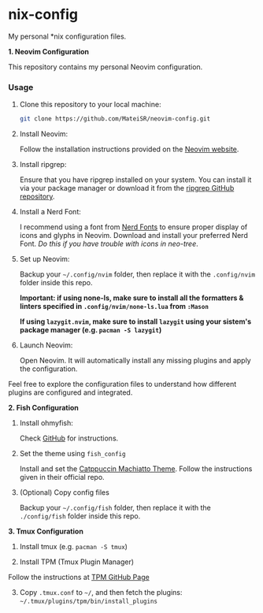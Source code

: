# nix-config
My personal \*nix configuration files.

**1. Neovim Configuration**

This repository contains my personal Neovim configuration.

### Usage

1. Clone this repository to your local machine:

    ```bash
    git clone https://github.com/MateiSR/neovim-config.git
    ```

2. Install Neovim:

    Follow the installation instructions provided on the [Neovim website](https://neovim.io/).

3. Install ripgrep:

    Ensure that you have ripgrep installed on your system. You can install it via your package manager or download it from the [ripgrep GitHub repository](https://github.com/BurntSushi/ripgrep).

4. Install a Nerd Font:

    I recommend using a font from [Nerd Fonts](https://www.nerdfonts.com/) to ensure proper display of icons and glyphs in Neovim. Download and install your preferred Nerd Font. *Do this if you have trouble with icons in neo-tree*.

5. Set up Neovim:

    Backup your `~/.config/nvim` folder, then replace it with the `.config/nvim` folder inside this repo. 
    
    **Important: if using none-ls, make sure to install all the formatters & linters specified in `.config/nvim/none-ls.lua` from `:Mason`**
    
    **If using `lazygit.nvim`, make sure to install `lazygit` using your sistem's package manager (e.g. `pacman -S lazygit`)**
6. Launch Neovim:

    Open Neovim. It will automatically install any missing plugins and apply the configuration.
    
Feel free to explore the configuration files to understand how different plugins are configured and integrated.

**2. Fish Configuration**

1. Install ohmyfish:
    
    Check [GitHub](https://github.com/oh-my-fish/oh-my-fish) for instructions.
2. Set the theme using `fish_config`

    Install and set the [Catppuccin Machiatto Theme](https://github.com/catppuccin/fish). Follow the instructions given in their official repo.

3. (Optional) Copy config files

    Backup your `~/.config/fish` folder, then replace it with the `./config/fish` folder inside this repo.

**3. Tmux Configuration**

1. Install tmux (e.g. `pacman -S tmux`)

2. Install TPM (Tmux Plugin Manager)

Follow the instructions at [TPM GitHub Page](https://github.com/tmux-plugins/tpm)

3. Copy `.tmux.conf` to `~/`, and then fetch the plugins: `~/.tmux/plugins/tpm/bin/install_plugins`
